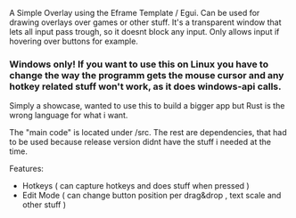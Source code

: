 A Simple Overlay using the Eframe Template / Egui. Can be used for drawing overlays over games or other stuff. It's a transparent window that lets all input pass trough, so it doesnt block any input. Only allows input if hovering over buttons for example.

### Windows only! If you want to use this on Linux you have to change the way the programm gets the mouse cursor and any hotkey related stuff won't work, as it does windows-api calls.

Simply a showcase, wanted to use this to build a bigger app but Rust is the wrong language for what i want.

The "main code" is located under /src. The rest are dependencies, that had to be used because release version didnt have the stuff i needed at the time.

Features:
- Hotkeys ( can capture hotkeys and does stuff when pressed )
- Edit Mode ( can change button position per drag&drop , text scale and other stuff )
